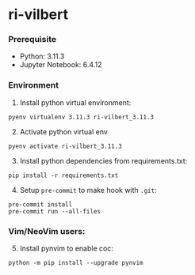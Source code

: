 # ri-vilbert

### Prerequisite

- Python: 3.11.3
- Jupyter Notebook: 6.4.12

### Environment

1. Install python virtual environment:

```shell
pyenv virtualenv 3.11.3 ri-vilbert_3.11.3
```

2. Activate python virtual env

```shell
pyenv activate ri-vilbert_3.11.3
```

3. Install python dependencies from requirements.txt:

```shell
pip install -r requirements.txt
```

4. Setup `pre-commit` to make hook with `.git`:

```shell
pre-commit install
pre-commit run --all-files
```

### Vim/NeoVim users:

5. Install pynvim to enable coc:

```shell
python -m pip install --upgrade pynvim
```
